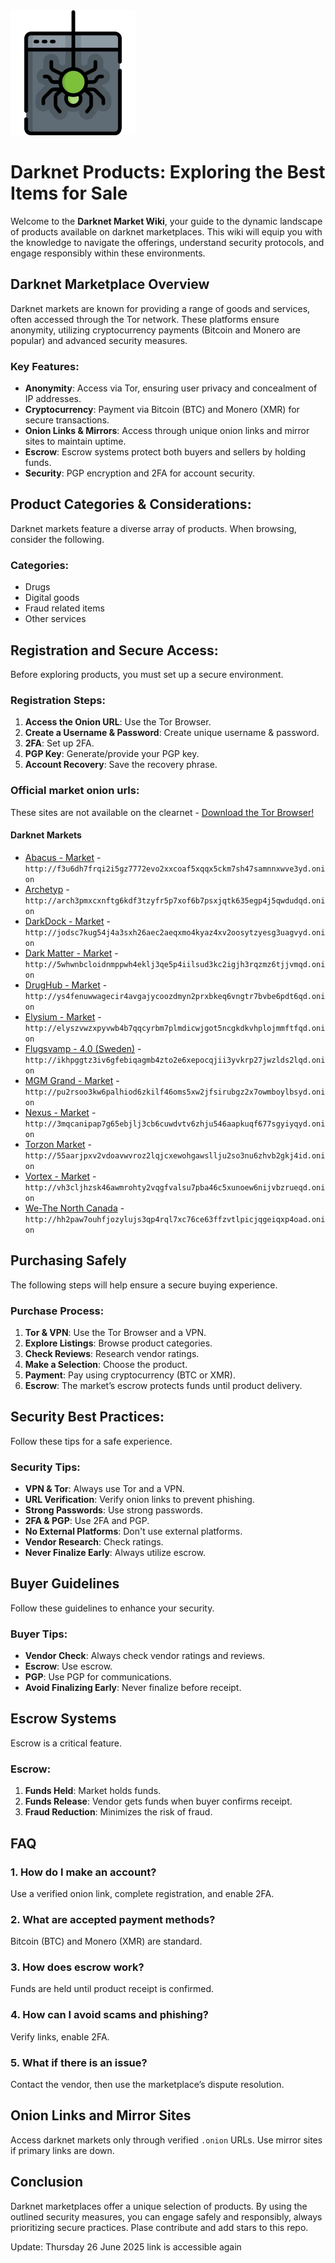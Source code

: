 <img src="/gallery/blank.webp" width="200">

# Darknet Products: Exploring the Best Items for Sale

Welcome to the **Darknet Market Wiki**, your guide to the dynamic landscape of products available on darknet marketplaces. This wiki will equip you with the knowledge to navigate the offerings, understand security protocols, and engage responsibly within these environments.

##  Darknet Marketplace Overview

Darknet markets are known for providing a range of goods and services, often accessed through the Tor network. These platforms ensure anonymity, utilizing cryptocurrency payments (Bitcoin and Monero are popular) and advanced security measures.

### Key Features:

*   **Anonymity**: Access via Tor, ensuring user privacy and concealment of IP addresses.
*   **Cryptocurrency**: Payment via Bitcoin (BTC) and Monero (XMR) for secure transactions.
*   **Onion Links & Mirrors**: Access through unique onion links and mirror sites to maintain uptime.
*   **Escrow**: Escrow systems protect both buyers and sellers by holding funds.
*   **Security**: PGP encryption and 2FA for account security.

## Product Categories & Considerations:

Darknet markets feature a diverse array of products. When browsing, consider the following.

### Categories:
*   Drugs
*   Digital goods
*   Fraud related items
*   Other services

## Registration and Secure Access:

Before exploring products, you must set up a secure environment.

### Registration Steps:
1.  **Access the Onion URL**: Use the Tor Browser.
2.  **Create a Username & Password**: Create unique username & password.
3.  **2FA**: Set up 2FA.
4.  **PGP Key**: Generate/provide your PGP key.
5.  **Account Recovery**: Save the recovery phrase.

### Official market onion urls:
These sites are not available on the clearnet - [Download the Tor Browser!](https://www.torproject.org/download/)

#### Darknet Markets

*   [Abacus - Market](http://f3u6dh7frqi2i5gz7772evo2xxcoaf5xqqx5ckm7sh47samnnxwve3yd.onion) - `http://f3u6dh7frqi2i5gz7772evo2xxcoaf5xqqx5ckm7sh47samnnxwve3yd.onion`
*   [Archetyp](@archetyp) - `http://arch3pmxcxnftg6kdf3tzyfr5p7xof6b7psxjqtk635egp4j5qwdudqd.onion`
*   [DarkDock - Market](http://jodsc7kug54j4a3sxh26aec2aeqxmo4kyaz4xv2oosytzyesg3uagvyd.onion) - `http://jodsc7kug54j4a3sxh26aec2aeqxmo4kyaz4xv2oosytzyesg3uagvyd.onion`
*   [Dark Matter - Market](http://5whwnbcloidnmppwh4eklj3qe5p4iilsud3kc2igjh3rqzmz6tjjvmqd.onion) - `http://5whwnbcloidnmppwh4eklj3qe5p4iilsud3kc2igjh3rqzmz6tjjvmqd.onion`
*   [DrugHub - Market](http://ys4fenuwwagecir4avgajycoozdmyn2prxbkeq6vngtr7bvbe6pdt6qd.onion) - `http://ys4fenuwwagecir4avgajycoozdmyn2prxbkeq6vngtr7bvbe6pdt6qd.onion`
*   [Elysium - Market](http://elyszvwzxpyvwb4b7qqcyrbm7plmdicwjgot5ncgkdkvhplojmmftfqd.onion) - `http://elyszvwzxpyvwb4b7qqcyrbm7plmdicwjgot5ncgkdkvhplojmmftfqd.onion`
*   [Flugsvamp - 4.0 (Sweden)](http://ikhpggtz3iv6gfebiqagmb4zto2e6xepocqjii3yvkrp27jwzlds2lqd.onion) - `http://ikhpggtz3iv6gfebiqagmb4zto2e6xepocqjii3yvkrp27jwzlds2lqd.onion`
*   [MGM Grand - Market](http://pu2rsoo3kw6palhiod6zkilf46oms5xw2jfsirubgz2x7owmboylbsyd.onion) - `http://pu2rsoo3kw6palhiod6zkilf46oms5xw2jfsirubgz2x7owmboylbsyd.onion`
*   [Nexus - Market](http://3mqcanipap7g65ebjlj3cb6cuwdvtv6zhju546aapkuqf677sgyiyqyd.onion) - `http://3mqcanipap7g65ebjlj3cb6cuwdvtv6zhju546aapkuqf677sgyiyqyd.onion`
*   [Torzon Market](http://55aarjpxv2vdoavwvroz2lqjcxewohgawsllju2so3nu6zhvb2gkj4id.onion) - `http://55aarjpxv2vdoavwvroz2lqjcxewohgawsllju2so3nu6zhvb2gkj4id.onion`
*   [Vortex - Market](http://vh3cljhzsk46awmrohty2vqgfvalsu7pba46c5xunoew6nijvbzrueqd.onion) - `http://vh3cljhzsk46awmrohty2vqgfvalsu7pba46c5xunoew6nijvbzrueqd.onion`
*   [We-The North Canada](http://hh2paw7ouhfjozylujs3qp4rql7xc76ce63ffzvtlpicjqgeiqxp4oad.onion) - `http://hh2paw7ouhfjozylujs3qp4rql7xc76ce63ffzvtlpicjqgeiqxp4oad.onion`

## Purchasing Safely

The following steps will help ensure a secure buying experience.

### Purchase Process:
1.  **Tor & VPN**: Use the Tor Browser and a VPN.
2.  **Explore Listings**: Browse product categories.
3.  **Check Reviews**: Research vendor ratings.
4.  **Make a Selection**: Choose the product.
5.  **Payment**: Pay using cryptocurrency (BTC or XMR).
6.  **Escrow**: The market’s escrow protects funds until product delivery.

## Security Best Practices:

Follow these tips for a safe experience.

### Security Tips:
*   **VPN & Tor**: Always use Tor and a VPN.
*   **URL Verification**: Verify onion links to prevent phishing.
*   **Strong Passwords**: Use strong passwords.
*   **2FA & PGP**: Use 2FA and PGP.
*   **No External Platforms**: Don't use external platforms.
*   **Vendor Research**: Check ratings.
*   **Never Finalize Early**: Always utilize escrow.

## Buyer Guidelines

Follow these guidelines to enhance your security.

### Buyer Tips:
*   **Vendor Check**: Always check vendor ratings and reviews.
*   **Escrow**: Use escrow.
*   **PGP**: Use PGP for communications.
*   **Avoid Finalizing Early**: Never finalize before receipt.

## Escrow Systems

Escrow is a critical feature.

### Escrow:
1.  **Funds Held**: Market holds funds.
2.  **Funds Release**: Vendor gets funds when buyer confirms receipt.
3.  **Fraud Reduction**: Minimizes the risk of fraud.

## FAQ

### 1. How do I make an account?
Use a verified onion link, complete registration, and enable 2FA.

### 2. What are accepted payment methods?
Bitcoin (BTC) and Monero (XMR) are standard.

### 3. How does escrow work?
Funds are held until product receipt is confirmed.

### 4. How can I avoid scams and phishing?
Verify links, enable 2FA.

### 5. What if there is an issue?
Contact the vendor, then use the marketplace’s dispute resolution.

## Onion Links and Mirror Sites

Access darknet markets only through verified `.onion` URLs. Use mirror sites if primary links are down.

## Conclusion

Darknet marketplaces offer a unique selection of products. By using the outlined security measures, you can engage safely and responsibly, always prioritizing secure practices.
Plase contribute and add stars to this repo.















Update:  Thursday 26 June 2025 link is accessible again